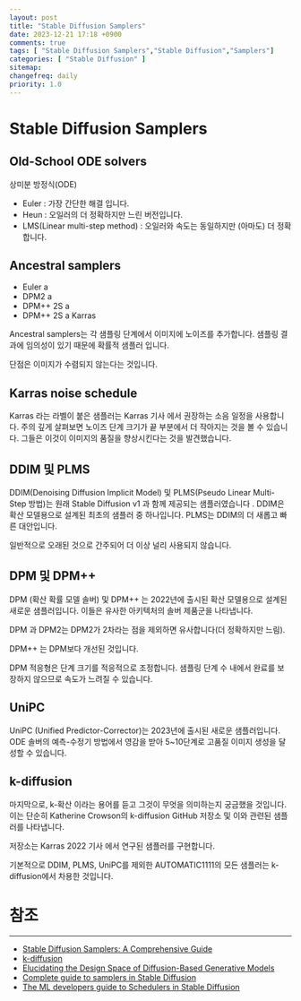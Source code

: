 ```yaml
---
layout: post
title: "Stable Diffusion Samplers"
date: 2023-12-21 17:18 +0900
comments: true
tags: [ "Stable Diffusion Samplers","Stable Diffusion","Samplers"]
categories: [ "Stable Diffusion" ]
sitemap:
changefreq: daily
priority: 1.0
---
```


# Stable Diffusion Samplers

## Old-School ODE solvers
상미분 방정식(ODE)

* Euler :  가장 간단한 해결 입니다.
* Heun : 오일러의 더 정확하지만 느린 버전입니다.
* LMS(Linear multi-step method) : 오일러와 속도는 동일하지만 (아마도) 더 정확합니다.


## Ancestral samplers

* Euler a
* DPM2 a
* DPM++ 2S a
* DPM++ 2S a Karras

Ancestral samplers는 각 샘플링 단계에서 이미지에 노이즈를 추가합니다. 샘플링 결과에 임의성이 있기 때문에 확률적 샘플러 입니다.

단점은 이미지가 수렴되지 않는다는 것입니다.


## Karras noise schedule

Karras 라는 라벨이 붙은 샘플러는 Karras 기사 에서 권장하는 소음 일정을 사용합니다. 
주의 깊게 살펴보면 노이즈 단계 크기가 끝 부분에서 더 작아지는 것을 볼 수 있습니다.
그들은 이것이 이미지의 품질을 향상시킨다는 것을 발견했습니다.



## DDIM 및 PLMS

DDIM(Denoising Diffusion Implicit Model) 및 PLMS(Pseudo Linear Multi-Step 방법)는 원래 Stable Diffusion v1 과 함께 제공되는 샘플러였습니다 . 
DDIM은 확산 모델용으로 설계된 최초의 샘플러 중 하나입니다. PLMS는 DDIM의 더 새롭고 빠른 대안입니다.

일반적으로 오래된 것으로 간주되어 더 이상 널리 사용되지 않습니다.

## DPM 및 DPM++

DPM (확산 확률 모델 솔버) 및 DPM++ 는 2022년에 출시된 확산 모델용으로 설계된 새로운 샘플러입니다. 이들은 유사한 아키텍처의 솔버 제품군을 나타냅니다.

DPM 과 DPM2는 DPM2가 2차라는 점을 제외하면 유사합니다(더 정확하지만 느림).

DPM++ 는 DPM보다 개선된 것입니다.

DPM 적응형은 단계 크기를 적응적으로 조정합니다. 샘플링 단계 수 내에서 완료를 보장하지 않으므로 속도가 느려질 수 있습니다.


## UniPC

UniPC (Unified Predictor-Corrector)는 2023년에 출시된 새로운 샘플러입니다. 
ODE 솔버의 예측-수정기 방법에서 영감을 받아 5~10단계로 고품질 이미지 생성을 달성할 수 있습니다.


## k-diffusion

마지막으로, k-확산 이라는 용어를 듣고 그것이 무엇을 의미하는지 궁금했을 것입니다. 
이는 단순히 Katherine Crowson의 k-diffusion GitHub 저장소 및 이와 관련된 샘플러를 나타냅니다.

저장소는 Karras 2022 기사 에서 연구된 샘플러를 구현합니다.

기본적으로 DDIM, PLMS, UniPC를 제외한 AUTOMATIC1111의 모든 샘플러는 k-diffusion에서 차용한 것입니다.


# 참조
-----
* [Stable Diffusion Samplers: A Comprehensive Guide](https://stable-diffusion-art.com/samplers/)
* [k-diffusion](https://github.com/crowsonkb/k-diffusion)
* [Elucidating the Design Space of Diffusion-Based Generative Models](https://arxiv.org/abs/2206.00364)
* [Complete guide to samplers in Stable Diffusion](https://www.felixsanz.dev/articles/complete-guide-to-samplers-in-stable-diffusion)
* [The ML developers guide to Schedulers in Stable Diffusion](https://blog.segmind.com/what-are-schedulers-in-stable-diffusion/)
